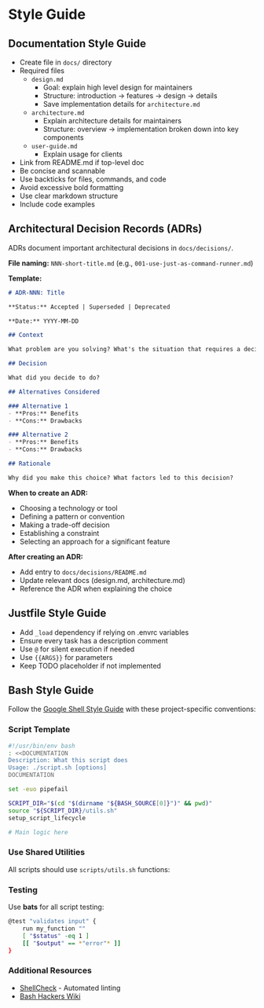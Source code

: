 # Style Guide

## Documentation Style Guide

- Create file in `docs/` directory
- Required files
  - `design.md`
    - Goal: explain high level design for maintainers
    - Structure: introduction → features → design → details
    - Save implementation details for `architecture.md`
  - `architecture.md`
    - Explain architecture details for maintainers
    - Structure: overview -> implementation broken down into key components
  - `user-guide.md`
    - Explain usage for clients
- Link from README.md if top-level doc
- Be concise and scannable
- Use backticks for files, commands, and code
- Avoid excessive bold formatting
- Use clear markdown structure
- Include code examples

## Architectural Decision Records (ADRs)

ADRs document important architectural decisions in `docs/decisions/`.

**File naming:** `NNN-short-title.md` (e.g., `001-use-just-as-command-runner.md`)

**Template:**

```markdown
# ADR-NNN: Title

**Status:** Accepted | Superseded | Deprecated

**Date:** YYYY-MM-DD

## Context

What problem are you solving? What's the situation that requires a decision?

## Decision

What did you decide to do?

## Alternatives Considered

### Alternative 1
- **Pros:** Benefits
- **Cons:** Drawbacks

### Alternative 2
- **Pros:** Benefits
- **Cons:** Drawbacks

## Rationale

Why did you make this choice? What factors led to this decision?
```

**When to create an ADR:**
- Choosing a technology or tool
- Defining a pattern or convention
- Making a trade-off decision
- Establishing a constraint
- Selecting an approach for a significant feature

**After creating an ADR:**
- Add entry to `docs/decisions/README.md`
- Update relevant docs (design.md, architecture.md)
- Reference the ADR when explaining the choice

## Justfile Style Guide

- Add `_load` dependency if relying on .envrc variables
- Ensure every task has a description comment
- Use `@` for silent execution if needed
- Use `{{ARGS}}` for parameters
- Keep TODO placeholder if not implemented

## Bash Style Guide

Follow the [Google Shell Style Guide](https://google.github.io/styleguide/shellguide.html) with these project-specific conventions:

### Script Template

```bash
#!/usr/bin/env bash
: <<DOCUMENTATION
Description: What this script does
Usage: ./script.sh [options]
DOCUMENTATION

set -euo pipefail

SCRIPT_DIR="$(cd "$(dirname "${BASH_SOURCE[0]}")" && pwd)"
source "${SCRIPT_DIR}/utils.sh"
setup_script_lifecycle

# Main logic here
```

### Use Shared Utilities

All scripts should use `scripts/utils.sh` functions:

### Testing

Use **bats** for all script testing:

```bash
@test "validates input" {
    run my_function ""
    [ "$status" -eq 1 ]
    [[ "$output" == *"error"* ]]
}
```

### Additional Resources

- [ShellCheck](https://www.shellcheck.net/) - Automated linting
- [Bash Hackers Wiki](https://wiki.bash-hackers.org/)
